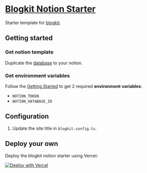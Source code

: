 # [Blogkit Notion Starter](https://github.com/2nthony/blogkit-notion-starter)

Starter template for [blogkit](https://github.com/2nthony/blogkit).

## Getting started

### Get notion template

Duplicate the [database](https://2nthony.notion.site/b48993719cb846d09bd22b8fe211728a?v=e47faf3edb0a49378e650b5e95dac6d8) to your notion.

### Get environment variables

Follow the [Getting Started](https://developers.notion.com/docs/getting-started#getting-started) to get 2 required **environment variables**:

- `NOTION_TOKEN`
- `NOTION_DATABASE_ID`

## Configuration

1. Update the site title in `blogkit.config.ts`.

## Deploy your own

Deploy the blogkit notion starter using Vercel:

[![Deploy with Vercel](https://vercel.com/button)](https://vercel.com/new/clone?repository-url=https%3A%2F%2Fgithub.com%2F2nthony%2Fblogkit-notion-starter&env=NOTION_TOKEN,NOTION_DATABASE_ID)
